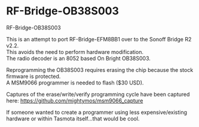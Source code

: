 # RF-Bridge-OB38S003
RF-Bridge-OB38S003

This is an attempt to port RF-Bridge-EFM8BB1 over to the Sonoff Bridge R2 v2.2.  
This avoids the need to perform hardware modification.  
The radio decoder is an 8052 based On Bright OB38S003.  

Reprogramming the OB38S003 requires erasing the chip because the stock firmware is protected.  
A MSM9066 programmer is needed to flash ($30 USD).  

Captures of the erase/write/verify programming cycle have been captured here:
https://github.com/mightymos/msm9066_capture

If someone wanted to create a programmer using less expensive/existing hardware or within Tasmota itself...that would be cool.  